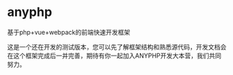 # anyphp
基于php+vue+webpack的前端快速开发框架

这是一个还在开发的测试版本，您可以先了解框架结构和熟悉源代码，开发文档会在这个框架完成后一并完善，期待有你一起加入ANYPHP开发大本营，我们共同努力。